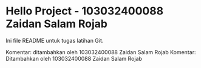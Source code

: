 # Hello Project - 103032400088 Zaidan Salam Rojab
Ini file README untuk tugas latihan Git.

Komentar: ditambahkan oleh 103032400088 Zaidan Salam Rojab
Komentar: Ditambahkan oleh 103032400088 Zaidan Salam Rojab
